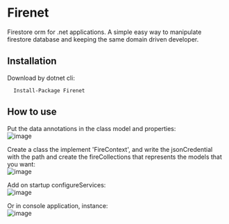 # Firenet
Firestore orm for .net applications. A simple easy way to manipulate firestore database and keeping the same domain driven developer.


## Installation
Download by dotnet cli:  

```   
  Install-Package Firenet  
```

## How to use

Put the data annotations in the class model and properties:  
![image](https://user-images.githubusercontent.com/30809620/120728408-3a39f900-c4b3-11eb-93c9-05eb8607b59d.png)

Create a class the implement 'FireContext', and write the jsonCredential with the path and create the fireCollections that represents the models that you want:  
![image](https://user-images.githubusercontent.com/30809620/120727771-c519f400-c4b1-11eb-9685-58c2743cbdbc.png) 

Add on startup configureServices:  
![image](https://user-images.githubusercontent.com/30809620/120727866-feeafa80-c4b1-11eb-8e81-b4feab63224f.png) 

Or in console application, instance:  
![image](https://user-images.githubusercontent.com/30809620/120727951-33f74d00-c4b2-11eb-840e-c560ebcf68b2.png) 
